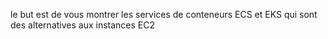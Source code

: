 le but est de vous montrer les services de conteneurs ECS et EKS qui sont des alternatives aux instances EC2

